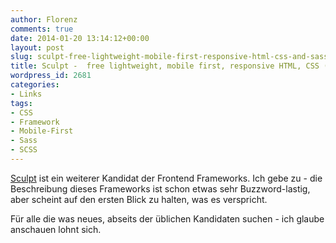 ```yaml
---
author: Florenz
comments: true
date: 2014-01-20 13:14:12+00:00
layout: post
slug: sculpt-free-lightweight-mobile-first-responsive-html-css-and-sass-framework
title: Sculpt -  free lightweight, mobile first, responsive HTML, CSS (and SASS) framework
wordpress_id: 2681
categories:
- Links
tags:
- CSS
- Framework
- Mobile-First
- Sass
- SCSS
---
```


[Sculpt](http://www.heartinternet.co.uk/sculpt) ist ein weiterer Kandidat der Frontend Frameworks. Ich gebe zu - die Beschreibung dieses Frameworks ist schon etwas sehr Buzzword-lastig, aber scheint auf den ersten Blick zu halten, was es verspricht.





Für alle die was neues, abseits der üblichen Kandidaten suchen - ich glaube anschauen lohnt sich.



